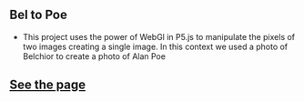 ## Bel to Poe

* This project uses the power of WebGl in P5.js to manipulate the pixels of two images creating a single image. In this context we used a photo of Belchior to create a photo of Alan Poe

## [See the page](https://bel2poe.web.app/)

